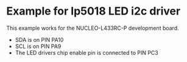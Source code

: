 # Example for lp5018 LED i2c driver
This example works for the NUCLEO-L433RC-P development board.

- SDA is on PIN PA10
- SCL is on PIN PA9
- The LED drivers chip enable pin is connected to PIN PC3